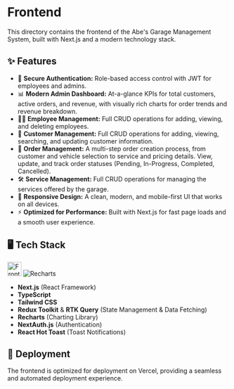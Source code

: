 # Frontend

This directory contains the frontend of the Abe's Garage Management System, built with Next.js and a modern technology stack.

## ✨ Features

- 🔐 **Secure Authentication:** Role-based access control with JWT for employees and admins.
- 📊 **Modern Admin Dashboard:** At-a-glance KPIs for total customers, active orders, and revenue, with visually rich charts for order trends and revenue breakdown.
- 🧑‍💼 **Employee Management:** Full CRUD operations for adding, viewing, and deleting employees.
- 👤 **Customer Management:** Full CRUD operations for adding, viewing, searching, and updating customer information.
- 📝 **Order Management:** A multi-step order creation process, from customer and vehicle selection to service and pricing details. View, update, and track order statuses (Pending, In-Progress, Completed, Cancelled).
- 🛠️ **Service Management:** Full CRUD operations for managing the services offered by the garage.
- 📱 **Responsive Design:** A clean, modern, and mobile-first UI that works on all devices.
- ⚡ **Optimized for Performance:** Built with Next.js for fast page loads and a smooth user experience.

## 🖥️ Tech Stack

<p align="left">
  <img src="https://skillicons.dev/icons?i=nextjs,react,ts,tailwind,redux" height="32" alt="Frontend stack"/>
  <img src="https://img.shields.io/badge/Recharts-8884d8?style=for-the-badge&logo=recharts&logoColor=white" alt="Recharts"/>
</p>

- **Next.js** (React Framework)
- **TypeScript**
- **Tailwind CSS**
- **Redux Toolkit** & **RTK Query** (State Management & Data Fetching)
- **Recharts** (Charting Library)
- **NextAuth.js** (Authentication)
- **React Hot Toast** (Toast Notifications)

## 🚀 Deployment

The frontend is optimized for deployment on Vercel, providing a seamless and automated deployment experience.
